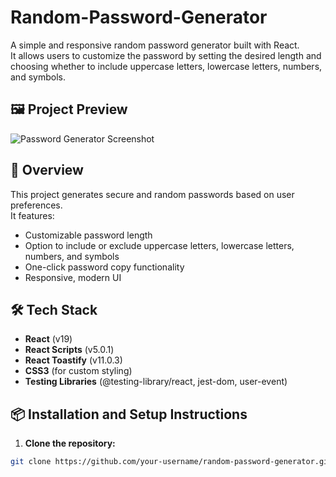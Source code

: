 # Random-Password-Generator

A simple and responsive random password generator built with React.  
It allows users to customize the password by setting the desired length and choosing whether to include uppercase letters, lowercase letters, numbers, and symbols.

## 🖼️ Project Preview

![Password Generator Screenshot](./a305bd29-83e6-49bd-93ff-433b7a47eca9.png)

## 🚀 Overview

This project generates secure and random passwords based on user preferences.  
It features:
- Customizable password length
- Option to include or exclude uppercase letters, lowercase letters, numbers, and symbols
- One-click password copy functionality
- Responsive, modern UI

## 🛠️ Tech Stack

- **React** (v19)
- **React Scripts** (v5.0.1)
- **React Toastify** (v11.0.3)
- **CSS3** (for custom styling)
- **Testing Libraries** (@testing-library/react, jest-dom, user-event)

## 📦 Installation and Setup Instructions

1. **Clone the repository:**

```bash
git clone https://github.com/your-username/random-password-generator.git
